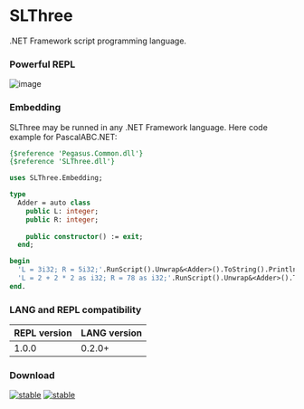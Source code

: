 # SLThree

.NET Framework script programming language.

### Powerful REPL

![image](https://github.com/AIexandrKotov/SLThree/assets/44296606/8f6fb9df-54c3-42aa-835a-6fbb35c93e85)

### Embedding
SLThree may be runned in any .NET Framework language. Here code example for PascalABC.NET:

```pas
{$reference 'Pegasus.Common.dll'}
{$reference 'SLThree.dll'}

uses SLThree.Embedding;

type
  Adder = auto class
    public L: integer;
    public R: integer;
    
    public constructor() := exit;
  end;

begin
  'L = 3i32; R = 5i32;'.RunScript().Unwrap&<Adder>().ToString().Println(); //(3,5)
  'L = 2 + 2 * 2 as i32; R = 78 as i32;'.RunScript().Unwrap&<Adder>().ToString().Println();; //6, 78
end.
```

### LANG and REPL compatibility

| REPL version    | LANG version    |
|-----------------|-----------------|
| 1.0.0           | 0.2.0+          |

### Download
[![stable](https://img.shields.io/badge/REPL_stable-1.0.0-00cc00)](https://github.com/AIexandrKotov/SLThree/releases/tag/0.2.0) [![stable](https://img.shields.io/badge/LANG_exp-0.3.0-ccaa00)](https://github.com/AIexandrKotov/SLThree/releases/tag/0.3.0)